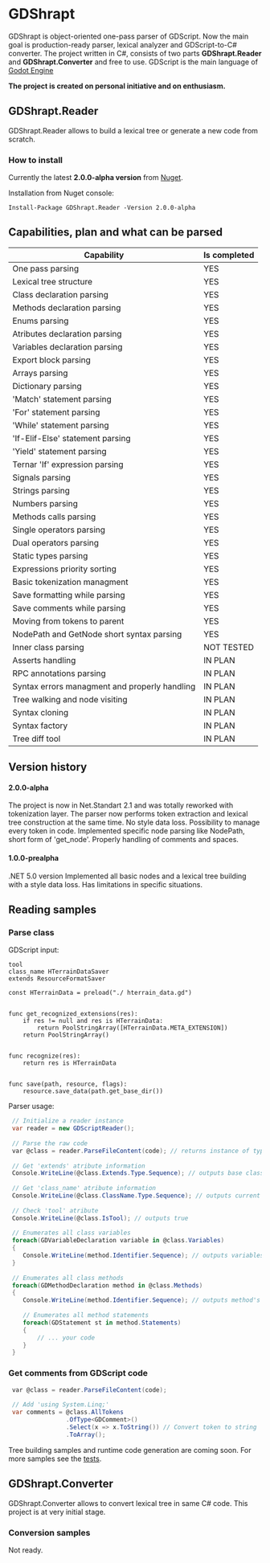 # GDShrapt

GDShrapt is object-oriented one-pass parser of GDScript. Now the main goal is production-ready parser, lexical analyzer and GDScript-to-C# converter. 
The project written in C#, consists of two parts **GDShrapt.Reader** and **GDShrapt.Converter** and free to use. 
GDScript is the main language of [Godot Engine](https://github.com/godotengine/godot)

**The project is created on personal initiative and on enthusiasm.**

## GDShrapt.Reader

GDShrapt.Reader allows to build a lexical tree or generate a new code from scratch.

### How to install

Currently the latest **2.0.0-alpha version** from [Nuget](https://www.nuget.org/packages/GDShrapt.Reader).

Installation from Nuget console:
```
Install-Package GDShrapt.Reader -Version 2.0.0-alpha
```
## Capabilities, plan and what can be parsed

| Capability  | Is completed |
| ------------- | ------------- |
| One pass parsing | YES |
| Lexical tree structure | YES |
| Class declaration parsing | YES |
| Methods declaration parsing | YES |
| Enums parsing | YES |
| Atributes declaration parsing | YES |
| Variables declaration parsing | YES |
| Export block parsing | YES |
| Arrays parsing | YES |
| Dictionary parsing | YES |
| 'Match' statement parsing | YES |
| 'For' statement parsing | YES |
| 'While' statement parsing | YES |
| 'If-Elif-Else' statement parsing | YES |
| 'Yield' statement parsing | YES |
| Ternar 'If' expression parsing | YES |
| Signals parsing | YES |
| Strings parsing | YES |
| Numbers parsing | YES |
| Methods calls parsing | YES |
| Single operators parsing | YES |
| Dual operators parsing | YES |
| Static types parsing | YES |
| Expressions priority sorting | YES |
| Basic tokenization managment | YES |
| Save formatting while parsing | YES |
| Save comments while parsing | YES |
| Moving from tokens to parent | YES |
| NodePath and GetNode short syntax parsing | YES |
| Inner class parsing | NOT TESTED |
| Asserts handling | IN PLAN |
| RPC annotations parsing | IN PLAN |
| Syntax errors managment and properly handling | IN PLAN |
| Tree walking and node visiting | IN PLAN |
| Syntax cloning | IN PLAN |
| Syntax factory | IN PLAN |
| Tree diff tool | IN PLAN |

## Version history

#### 2.0.0-alpha
The project is now in Net.Standart 2.1 and was 
totally reworked with tokenization layer. The parser now performs token extraction and lexical tree construction at the same time.
No style data loss. Possibility to manage every token in code.
Implemented specific node parsing like NodePath, short form of 'get_node'.
Properly handling of comments and spaces.

#### 1.0.0-prealpha
.NET 5.0 version
Implemented all basic nodes and a lexical tree building with a style data loss.
Has limitations in specific situations.

## Reading samples

### Parse class

GDScript input:

```gdscript
tool
class_name HTerrainDataSaver
extends ResourceFormatSaver

const HTerrainData = preload("./ hterrain_data.gd")


func get_recognized_extensions(res):
	if res != null and res is HTerrainData:
		return PoolStringArray([HTerrainData.META_EXTENSION])
	return PoolStringArray()


func recognize(res):
	return res is HTerrainData


func save(path, resource, flags):
	resource.save_data(path.get_base_dir())
```

Parser usage:

```csharp
 // Initialize a reader instance
 var reader = new GDScriptReader();
 
 // Parse the raw code
 var @class = reader.ParseFileContent(code); // returns instance of type GDClassDeclaration 
 
 // Get 'extends' atribute information
 Console.WriteLine(@class.Extends.Type.Sequence); // outputs base class name "ResourceFormatSaver"
 
 // Get 'class_name' atribute information
 Console.WriteLine(@class.ClassName.Type.Sequence); // outputs current class name "HTerrainDataSaver"
 
 // Check 'tool' atribute 
 Console.WriteLine(@class.IsTool); // outputs true 
 
 // Enumerates all class variables
 foreach(GDVariableDeclaration variable in @class.Variables)
 {
    Console.WriteLine(method.Identifier.Sequence); // outputs variables's name
 }
 
 // Enumerates all class methods
 foreach(GDMethodDeclaration method in @class.Methods)
 {
    Console.WriteLine(method.Identifier.Sequence); // outputs method's name
    
    // Enumerates all method statements
    foreach(GDStatement st in method.Statements)
    {
        // ... your code
    }
 }
```


### Get comments from GDScript code

```csharp
 var @class = reader.ParseFileContent(code);
 
 // Add 'using System.Linq;'
 var comments = @class.AllTokens
                .OfType<GDComment>()
                .Select(x => x.ToString()) // Convert token to string
                .ToArray();
```

Tree building samples and runtime code generation are coming soon.
For more samples see the [tests](src/GDShrapt.Reader.Tests/ParsingTests.cs).


## GDShrapt.Converter

GDShrapt.Converter allows to convert lexical tree in same C# code. 
This project is at very initial stage.

### Conversion samples

Not ready.
